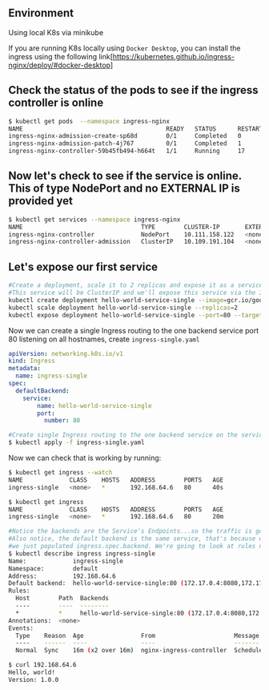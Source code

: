 ## Environment

Using local K8s via minikube 

If you are running K8s locally using `Docker Desktop`, you can install the ingress using the following link[https://kubernetes.github.io/ingress-nginx/deploy/#docker-desktop]

## Check the status of the pods to see if the ingress controller is online

```bash
$ kubectl get pods  --namespace ingress-nginx
NAME                                        READY   STATUS      RESTARTS   AGE
ingress-nginx-admission-create-sp68d        0/1     Completed   0          55d
ingress-nginx-admission-patch-4j767         0/1     Completed   1          55d
ingress-nginx-controller-59b45fb494-h664t   1/1     Running     17         55d
```

## Now let's check to see if the service is online. This of type NodePort and no EXTERNAL IP is provided yet 

```bash
$ kubectl get services --namespace ingress-nginx
NAME                                 TYPE        CLUSTER-IP       EXTERNAL-IP   PORT(S)                      AGE
ingress-nginx-controller             NodePort    10.111.158.122   <none>        80:32044/TCP,443:30669/TCP   55d
ingress-nginx-controller-admission   ClusterIP   10.109.191.104   <none>        443/TCP                      55d
```

## Let's expose our first service

```bash
#Create a deployment, scale it to 2 replicas and expose it as a service
#This service will be ClusterIP and we'll expose this service via the Ingress
kubectl create deployment hello-world-service-single --image=gcr.io/google-samples/hello-app:1.0
kubectl scale deployment hello-world-service-single --replicas=2
kubectl expose deployment hello-world-service-single --port=80 --target-port=8080 --type=ClusterIP
```

Now we can create a single Ingress routing to the one backend service port 80 listening on all hostnames, create `ingress-single.yaml`

```yml
apiVersion: networking.k8s.io/v1
kind: Ingress 
metadata:
  name: ingress-single
spec:
  defaultBackend:
    service:
        name: hello-world-service-single
        port:
          number: 80
```

```bash
#Create single Ingress routing to the one backend service on the service port 80 listening on all hostnames
$ kubectl apply -f ingress-single.yaml
```

Now we can check that is working by running:

```bash
$ kubectl get ingress --watch
NAME             CLASS    HOSTS   ADDRESS        PORTS   AGE
ingress-single   <none>   *       192.168.64.6   80      40s
```

```bash
$ kubectl get ingress
NAME             CLASS    HOSTS   ADDRESS        PORTS   AGE
ingress-single   <none>   *       192.168.64.6   80      20m
```

```bash
#Notice the backends are the Service's Endpoints...so the traffic is going straight from the Ingress Controller to the Pod cutting out the kube-proxy hop.
#Also notice, the default backend is the same service, that's because we didn't define any rules and
#we just populated ingress.spec.backend. We're going to look at rules next...
$ kubectl describe ingress ingress-single
Name:             ingress-single
Namespace:        default
Address:          192.168.64.6
Default backend:  hello-world-service-single:80 (172.17.0.4:8080,172.17.0.5:8080)
Rules:
  Host        Path  Backends
  ----        ----  --------
  *           *     hello-world-service-single:80 (172.17.0.4:8080,172.17.0.5:8080)
Annotations:  <none>
Events:
  Type    Reason  Age                From                      Message
  ----    ------  ----               ----                      -------
  Normal  Sync    16m (x2 over 16m)  nginx-ingress-controller  Scheduled for sync
```

```bash
$ curl 192.168.64.6
Hello, world!
Version: 1.0.0
```
